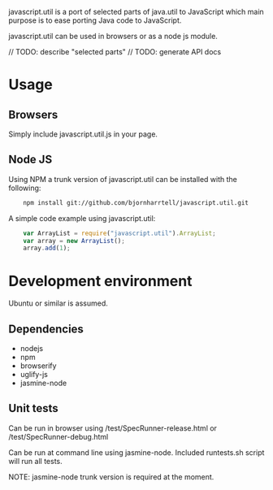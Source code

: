 javascript.util is a port of selected parts of java.util to JavaScript which
main purpose is to ease porting Java code to JavaScript.

javascript.util can be used in browsers or as a node js module.

// TODO: describe "selected parts"
// TODO: generate API docs

Usage
=====

Browsers
--------

Simply include javascript.util.js in your page.

Node JS
-------

Using NPM a trunk version of javascript.util can be installed with the following:

```bash
    npm install git://github.com/bjornharrtell/javascript.util.git
```

A simple code example using javascript.util:

```javascript
	var ArrayList = require("javascript.util").ArrayList;
	var array = new ArrayList();
	array.add(1);
```

Development environment
=======================

Ubuntu or similar is assumed.

Dependencies
------------

* nodejs
* npm
* browserify
* uglify-js
* jasmine-node

Unit tests
----------

Can be run in browser using /test/SpecRunner-release.html or /test/SpecRunner-debug.html

Can be run at command line using jasmine-node. Included runtests.sh script will run all tests.

NOTE: jasmine-node trunk version is required at the moment.
